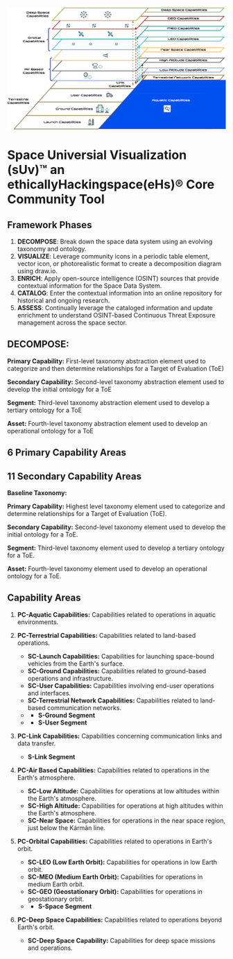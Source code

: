 ![Reference Architecture](ra.png)

# Space Universial Visualization (sUv)™ an ethicallyHackingspace(eHs)® Core Community Tool

## Framework Phases

1. **DECOMPOSE**: Break down the space data system using an evolving taxonomy and ontology.
2. **VISUALIZE**: Leverage community icons in a periodic table element, vector icon, or photorealistic format to create a decomposition diagram using draw.io.
3. **ENRICH**: Apply open-source intelligence (OSINT) sources that provide contextual information for the Space Data System.
4. **CATALOG**: Enter the contextual information into an online repository for historical and ongoing research.
5. **ASSESS**: Continually leverage the cataloged information and update enrichment to understand OSINT-based Continuous Threat Exposure management across the space sector.

## DECOMPOSE:

**Primary Capability:** First-level taxonomy abstraction element used to categorize and then determine relationships for a Target of Evaluation (ToE)  

**Secondary Capability:** Second-level taxonomy abstraction element used to develop the initial ontology for a ToE  

**Segment:** Third-level taxonomy abstraction element used to develop a tertiary ontology for a ToE  

**Asset:** Fourth-level taxonomy abstraction element used to develop an operational ontology for a ToE  


## 6 Primary Capability Areas
## 11 Secondary Capability Areas

**Baseline Taxonomy:**

**Primary Capability:** Highest level taxonomy element used to categorize and determine relationships for a Target of Evaluation (ToE).

**Secondary Capability:** Second-level taxonomy element used to develop the initial ontology for a ToE.

**Segment:** Third-level taxonomy element used to develop a tertiary ontology for a ToE.

**Asset:** Fourth-level taxonomy element used to develop an operational ontology for a ToE.


## Capability Areas

1. **PC-Aquatic Capabilities:** Capabilities related to operations in aquatic environments.

2. **PC-Terrestrial Capabilities:** Capabilities related to land-based operations.
   - **SC-Launch Capabilities:** Capabilities for launching space-bound vehicles from the Earth's surface.
   - **SC-Ground Capabilities:** Capabilities related to ground-based operations and infrastructure.
   - **SC-User Capabilities:** Capabilities involving end-user operations and interfaces.
   - **SC-Terrestrial Network Capabilities:** Capabilities related to land-based communication networks.
   - - **S-Ground Segment**
   - - **S-User Segment**

3. **PC-Link Capabilities:** Capabilities concerning communication links and data transfer.
   - **S-Link Segment**

5. **PC-Air Based Capabilities:** Capabilities related to operations in the Earth's atmosphere.
   - **SC-Low Altitude:** Capabilities for operations at low altitudes within the Earth's atmosphere.
   - **SC-High Altitude:** Capabilities for operations at high altitudes within the Earth's atmosphere.
   - **SC-Near Space:** Capabilities for operations in the near space region, just below the Kármán line.

6. **PC-Orbital Capabilities:** Capabilities related to operations in Earth's orbit.
   - **SC-LEO (Low Earth Orbit):** Capabilities for operations in low Earth orbit.
   - **SC-MEO (Medium Earth Orbit):** Capabilities for operations in medium Earth orbit.
   - **SC-GEO (Geostationary Orbit):** Capabilities for operations in geostationary orbit.
   - - **S-Space Segment**

7. **PC-Deep Space Capabilities:** Capabilities related to operations beyond Earth's orbit.
   - **SC-Deep Space Capability:** Capabilities for deep space missions and operations.

